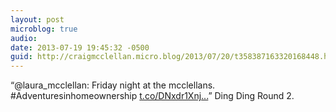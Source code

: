 ```yaml
---
layout: post
microblog: true
audio: 
date: 2013-07-19 19:45:32 -0500
guid: http://craigmcclellan.micro.blog/2013/07/20/t358387163320168448.html
---
```

“@laura_mcclellan: Friday night at the mcclellans. #Adventuresinhomeownership [t.co/DNxdr1Xnj...](https://t.co/DNxdr1XnjY)” Ding Ding Round 2.
